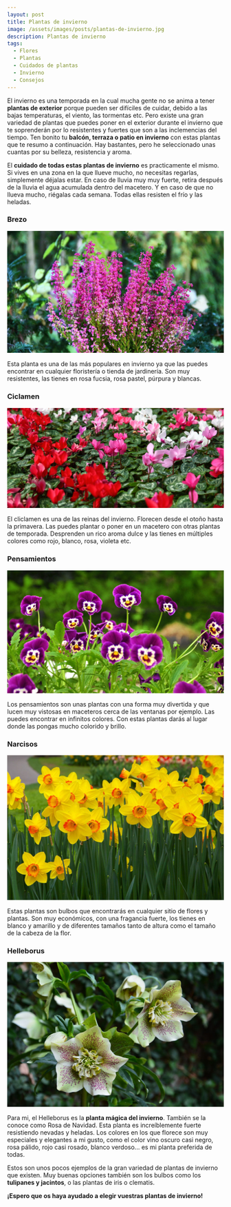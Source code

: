 ```yaml
---
layout: post
title: Plantas de invierno
image: /assets/images/posts/plantas-de-invierno.jpg
description: Plantas de invierno
tags:
  - Flores
  - Plantas
  - Cuidados de plantas
  - Invierno
  - Consejos 
---
```


 El invierno es una temporada en la cual mucha gente no se anima a tener **plantas de exterior** porque pueden ser difíciles de cuidar, debido a las bajas temperaturas, el viento, las tormentas etc. Pero existe una gran variedad de plantas que puedes poner en el exterior durante el invierno que te soprenderán por lo resistentes y fuertes que son a las inclemencias del tiempo.
  Ten bonito tu **balcón, terraza o patio en invierno** con estas plantas que te resumo a continuación. Hay bastantes, pero he seleccionado unas cuantas por su belleza, resistencia y aroma.

  El **cuidado de todas estas plantas de invierno** es practicamente el mismo. Si vives en una zona en la que llueve mucho, no necesitas regarlas, simplemente déjalas estar. En caso de lluvia muy muy fuerte, retira después de la lluvia el agua acumulada dentro del macetero. Y en caso de que no llueva mucho, riégalas cada semana.
 Todas ellas resisten el frío y las heladas.


### Brezo

 ![Plantas de invierno](/assets/images/posts/planta-invierno-brezo.jpg)

Esta planta es una de las más populares en invierno ya que las puedes encontrar en cualquier floristería o tienda de jardinería. Son muy resistentes, las tienes en rosa fucsia, rosa pastel, púrpura y blancas.



### Ciclamen

![Plantas de invierno](/assets/images/posts/planta-invierno-cliclamen.jpg)

El cliclamen es una de las reinas del invierno. Florecen desde el otoño hasta la primavera. Las puedes plantar o poner en un macetero con otras plantas de temporada. Desprenden un rico aroma dulce y las tienes en múltiples colores como rojo, blanco, rosa, violeta etc.



### Pensamientos

![Plantas de invierno](/assets/images/posts/planta-invierno-pensamientos.jpg)

Los pensamientos son unas plantas con una forma muy divertida y que lucen muy vistosas en maceteros cerca de las ventanas por ejemplo. Las puedes encontrar en infinitos colores. Con estas plantas darás al lugar donde las pongas mucho colorido y brillo.



### Narcisos

![Plantas de invierno](/assets/images/posts/planta-invierno-narcisos.jpg)

Estas plantas son bulbos que encontrarás en cualquier sitio de flores y plantas. Son muy económicos, con una fragancia fuerte, los tienes en blanco y amarillo y de diferentes tamaños tanto de altura como el tamaño de la cabeza de la flor.



### Helleborus

![Plantas de invierno](/assets/images/posts/planta-invierno-helleborus.jpg)

Para mi, el Helleborus es la **planta mágica del invierno**. También se la conoce como Rosa de Navidad. Esta planta es increíblemente fuerte resistiendo nevadas y heladas. Los colores en los que florece son muy especiales y elegantes a mi gusto, como el color vino oscuro casi negro, rosa pálido, rojo casi rosado, blanco verdoso... es mi planta preferida de todas.



Estos son unos pocos ejemplos de la gran variedad de plantas de invierno que existen. Muy buenas opciones también son los bulbos como los **tulipanes y jacintos**, o las plantas de iris o clematis.


**¡Espero que os haya ayudado a elegir vuestras plantas de invierno!**

